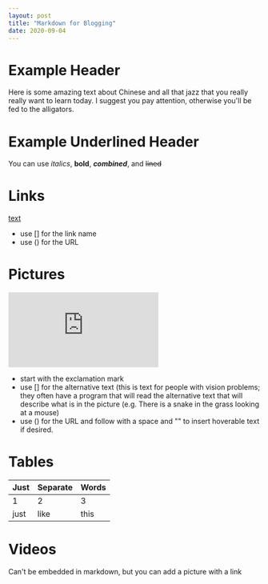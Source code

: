 ```yaml
---
layout: post
title: "Markdown for Blogging"
date: 2020-09-04
---
```


# Example Header
Here is some amazing text about Chinese and all that jazz that you really really want to learn today. I suggest you pay attention, otherwise you'll be fed to the alligators.

Example Underlined Header
=

You can use *italics*, **bold**, **_combined_**, and ~~lined~~

Links
=
[text](https://www.google.com)
* use [] for the link name
* use () for the URL

Pictures
=
![alt text](https://www.tralinge.com/english_corner/etymology/latin_greek_numbers.html "Hover Text")
* start with the exclamation mark
* use [] for the alternative text (this is text for people with vision problems; they often have a program that will read the alternative text that will describe what is in the picture (e.g. There is a snake in the grass looking at a mouse)
* use () for the URL and follow with a space and "" to insert hoverable text if desired.

Tables
=
Just | Separate | Words
--- | --- | ---
1 | 2 | 3
just | like | this

Videos
=
Can't be embedded in markdown, but you can add a picture with a link
